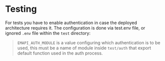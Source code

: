 # Testing

For tests you have to enable authentication in case the deployed architecture
requires it. The configuration is done via test.env file, or ignored `.env` file
within the `test` directory:

> ``EMAPI_AUTH_MODULE`` is a value configuring which authentication is to be used, 
> this must be a name of module inside ``test/auth`` that export default function
> used in the auth process.

